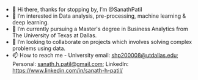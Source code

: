 - 👋 Hi there, thanks for stopping by, I’m @SanathPatil
- 👀 I’m interested in Data analysis, pre-processing, machine learning & deep learning.
- 🌱 I’m currently pursuing a Master's degree in Business Analytics from The University of Texas at Dallas.
- 💞️ I’m looking to collaborate on projects which involves solving complex problems using data.
- 📫 How to reach me - University email: shp200008@utdallas.edu; Personal: sanath.h.patil@gmail.com; LinkedIn: https://www.linkedin.com/in/sanath-h-patil/

<!---
SanathPatil/SanathPatil is a ✨ special ✨ repository because its `README.md` (this file) appears on your GitHub profile.
You can click the Preview link to take a look at your changes.
--->
